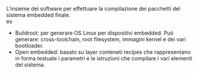  L'insieme dei software per effettuare la compilazione dei pacchetti del sistema embedded finale.  
 es

* Buildroot: per generare OS Linux per dispositivi embedded. Può generare: cross-toolchain, root filesystem, immagini kernel e dei vari bootloader.
* Open embedded: basato su layer conteneti recipes che rappresentano in forma testuale i parametri e le istruzioni che compilare i vari elementi del sistema.